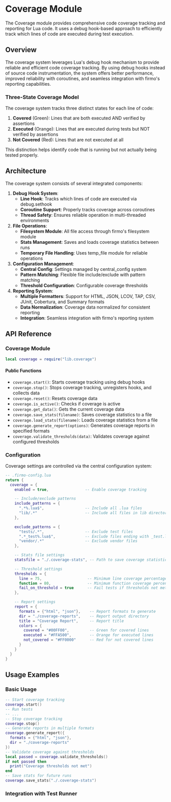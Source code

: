 # Coverage Module


The Coverage module provides comprehensive code coverage tracking and reporting for Lua code. It uses a debug hook-based approach to efficiently track which lines of code are executed during test execution.

## Overview


The coverage system leverages Lua's debug hook mechanism to provide reliable and efficient code coverage tracking. By using debug hooks instead of source code instrumentation, the system offers better performance, improved reliability with coroutines, and seamless integration with firmo's reporting capabilities.

### Three-State Coverage Model


The coverage system tracks three distinct states for each line of code:


1. **Covered** (Green): Lines that are both executed AND verified by assertions
2. **Executed** (Orange): Lines that are executed during tests but NOT verified by assertions
3. **Not Covered** (Red): Lines that are not executed at all

This distinction helps identify code that is running but not actually being tested properly.

## Architecture


The coverage system consists of several integrated components:


1. **Debug Hook System**:
   - **Line Hook**: Tracks which lines of code are executed via debug.sethook
   - **Coroutine Support**: Properly tracks coverage across coroutines
   - **Thread Safety**: Ensures reliable operation in multi-threaded environments
2. **File Operations**:
   - **Filesystem Module**: All file access through firmo's filesystem module
   - **Stats Management**: Saves and loads coverage statistics between runs
   - **Temporary File Handling**: Uses temp_file module for reliable operations
3. **Configuration Management**:
   - **Central Config**: Settings managed by central_config system
   - **Pattern Matching**: Flexible file include/exclude with pattern matching
   - **Threshold Configuration**: Configurable coverage thresholds
4. **Reporting System**:
   - **Multiple Formatters**: Support for HTML, JSON, LCOV, TAP, CSV, JUnit, Cobertura, and Summary formats
   - **Data Normalization**: Coverage data normalized for consistent reporting
   - **Integration**: Seamless integration with firmo's reporting system


## API Reference


### Coverage Module



```lua
local coverage = require("lib.coverage")
```



#### Public Functions



- `coverage.start()`: Starts coverage tracking using debug hooks
- `coverage.stop()`: Stops coverage tracking, unregisters hooks, and collects data
- `coverage.reset()`: Resets coverage data
- `coverage.is_active()`: Checks if coverage is active
- `coverage.get_data()`: Gets the current coverage data
- `coverage.save_stats(filename)`: Saves coverage statistics to a file
- `coverage.load_stats(filename)`: Loads coverage statistics from a file
- `coverage.generate_report(options)`: Generates coverage reports in specified formats
- `coverage.validate_thresholds(data)`: Validates coverage against configured thresholds


### Configuration


Coverage settings are controlled via the central configuration system:


```lua
-- .firmo-config.lua
return {
  coverage = {
    enabled = true,                -- Enable coverage tracking

    -- Include/exclude patterns
    include_patterns = {
      ".*%.lua$",                  -- Include all .lua files
      "lib/.*"                     -- Include all files in lib directory
    },

    exclude_patterns = {
      "tests/.*",                  -- Exclude test files
      ".*_test%.lua$",             -- Exclude files ending with _test.lua
      "vendor/.*"                  -- Exclude vendor files
    },

    -- Stats file settings
    statsfile = "./.coverage-stats", -- Path to save coverage statistics

    -- Threshold settings
    thresholds = {
      line = 75,                    -- Minimum line coverage percentage
      function = 80,                -- Minimum function coverage percentage
      fail_on_threshold = true      -- Fail tests if thresholds not met
    },

    -- Report settings
    report = {
      formats = {"html", "json"},    -- Report formats to generate
      dir = "./coverage-reports",    -- Report output directory
      title = "Coverage Report",     -- Report title
      colors = {
        covered = "#00FF00",         -- Green for covered lines
        executed = "#FFA500",        -- Orange for executed lines
        not_covered = "#FF0000"      -- Red for not covered lines
      }
    }
  }
}
```



## Usage Examples


### Basic Usage



```lua
-- Start coverage tracking
coverage.start()
-- Run tests
-- ...
-- Stop coverage tracking
coverage.stop()
-- Generate reports in multiple formats
coverage.generate_report({
  formats = {"html", "json"},
  dir = "./coverage-reports"
})
-- Validate coverage against thresholds
local passed = coverage.validate_thresholds()
if not passed then
  print("Coverage thresholds not met")
end
-- Save stats for future runs
coverage.save_stats("./.coverage-stats")
```



### Integration with Test Runner
